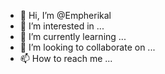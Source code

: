 - 👋 Hi, I’m @Empherikal
- 👀 I’m interested in ...
- 🌱 I’m currently learning ...
- 💞️ I’m looking to collaborate on ...
- 📫 How to reach me ...

<!---
Empherikal/Empherikal is a ✨ special ✨ repository because its `README.md` (this file) appears on your GitHub profile.
You can click the Preview link to take a look at your changes.
